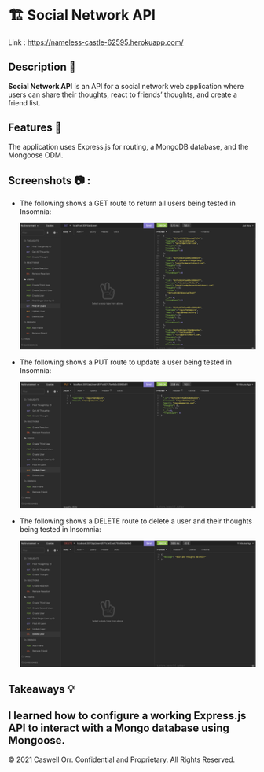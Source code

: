 # 🏗️ Social Network API

Link : https://nameless-castle-62595.herokuapp.com/

## Description 📖

**Social Network API** is an API for a social network web application where users can share their thoughts, react to friends’ thoughts, and create a friend list.

## Features 📝

The application uses Express.js for routing, a MongoDB database, and the Mongoose ODM.

## Screenshots 📷 :

* The following shows a GET route to return all users being tested in Insomnia:

  ![alt text](./Assets/screenshot1.png)
  
* The following shows a PUT route to update a user being tested in Insomnia:

  ![alt text](./Assets/screenshot2.png)

* The following shows a DELETE route to delete a user and their thoughts being tested in Insomnia:

  ![alt text](./Assets/screenshot3.png)
  

## Takeaways 💡

I learned how to configure a working Express.js API to interact with a Mongo database using Mongoose.
----
© 2021 Caswell Orr. Confidential and Proprietary. All Rights Reserved.